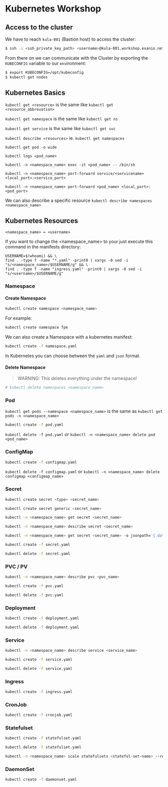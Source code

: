 # Kubernetes Workshop

## Access to the cluster

We have to reach `kula-001` (Bastion host) to access the cluster:

```sh
$ ssh -i <ssh_private_key_path> <username>@kula-001.workshop.exanio.net
```

From there on we can communicate with the Cluster by exporting the `KUBECONFIG` variable to our `env`ironment:

```sh
$ export KUBECONFIG=/opt/kubeconfig
$ kubectl get nodes
```

## Kubernetes Basics

`kubectl get <resource>` is the same like `kubectl get <resource_abbrevation>`

`kubectl get namespace` is the same like `kubectl get ns`

`kubectl get service` is the same like `kubectl get svc`

`kubectl describe <resources>` ie. `kubectl get namespaces`

`kubectl get pod -o wide`

`kubectl logs <pod_name>`

`kubectl -n <namespace_name> exec -it <pod_name> -- /bin/sh`

`kubectl -n <namespace_name> port-forward service/<servicename> <local_port>:<service_port>`

`kubectl -n <namespace_name> port-forward <pod_name> <local_port>:<pod_port>`

We can also describe a specific resource `kubectl describe namespaces <namespace_name>`

## Kubernetes Resources

`<namespace_name> = <username>`

If you want to change the <namespace_name> to your <username> just execute this command in the manifests directory:

```
USERNAME=$(whoami) && \
find . -type f -name "*.yaml" -print0 | xargs -0 sed -i "s/<namespace_name>/$USERNAME/g" && \
find . -type f -name "ingress.yaml" -print0 | xargs -0 sed -i "s/<username>/$USERNAME/g"
```

### Namespace

#### Create Namespace

```sh
kubectl create namespace <namespace_name>
```

For example:

```sh
kubectl create namespace fpe
```

We can also create a Namespace with a kubernetes manifest:

```sh
kubectl create -f namespace.yaml
``` 

In Kubernetes you can choose between the `yaml` and `json` format.

#### Delete Namespace

> WARNING: This deletes everything under the namespace!

```sh
# kubectl delete namespaces <namespace_name>
```

### Pod

`kubectl get pods --namespace <namespace_name>` is the same as `kubectl get pods -n <namespace_name>`

```sh
kubectl create -f pod.yaml
```

`kubectl delete -f pod.yaml` or `kubectl -n <namespace_name> delete pod <pod_name>`

### ConfigMap

```sh
kubectl create -f configmap.yaml
```

`kubectl delete -f configmap.yaml` or `kubectl -n <namespace_name> delete configmap <configmap_name>`

### Secret

```sh
kubectl create secret <type> <secret_name>

kubectl create secret generic <secret_name>

kubectl -n <namespace_name> get secret <secret_name>

kubectl -n <namespace_name> describe secret <secret_name>

kubectl -n <namespace_name> get secret <secret_name> -o jsonpath='{.data}'

kubectl create -f secret.yaml

kubectl delete -f secret.yaml
```

### PVC / PV

```sh
kubectl -n <namespace_name> describe pvc <pvc_name>

kubectl create -f pvc.yaml

kubectl delete -f pvc.yaml
```

### Deployment

```sh
kubectl create -f deployment.yaml

kubectl delete -f deployment.yaml
```

### Service

```sh
kubectl -n <namespace_name> describe service <service_name>

kubectl create -f service.yaml

kubectl delete -f service.yaml
```

### Ingress

```sh
kubectl create -f ingress.yaml
```

### CronJob

```sh
kubectl create -f cronjob.yaml
```

### Statefulset

```sh
kubectl create -f statefulset.yaml

kubectl delete -f statefulset.yaml

kubectl -n <namespace_name> scale statefulsets <stateful-set-name> --replicas=<new-replicas>
```

### DaemonSet

```sh
kubectl create -f daemonset.yaml
```

